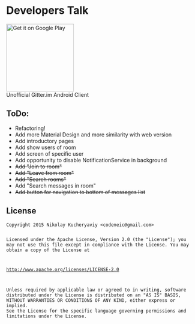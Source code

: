 # Developers Talk

<!--[![Build Status](https://travis-ci.org/Ne1c/GitterClient.svg?branch=master)](https://travis-ci.org/Ne1c/GitterClient)-->

<a href="https://play.google.com/store/apps/details?id=com.ne1c.developerstalk&utm_source=global_co&utm_medium=prtnr&utm_content=Mar2515&utm_campaign=PartBadge&pcampaignid=MKT-AC-global-none-all-co-pr-py-PartBadges-Oct1515-1"><img alt="Get it on Google Play" width="180" src="https://play.google.com/intl/en_us/badges/images/apps/en-play-badge.png" /></a>
<br>Unofficial Gitter.im Android Client

<h2>ToDo:</h2>
<ul>
<li>Refactoring!</li>
<li>Add more Material Design and more similarity with web version</li>
<li>Add introductory pages</li>
<li>Add show users of room</li>
<li>Add screen of specific user</li>
<li>Add opportunity to disable NotificationService in background</li>
<li><strike>Add "Join to room"</strike></li>
<li><strike>Add "Leave from room"</strike></li>
<li><strike>Add "Search rooms"</strike></li>
<li>Add "Search messages in room"</li>
<li><strike>Add button for navigation to bottom of messages list</strike></li>
</ul>
<h2>
    <a id="user-content-license" class="anchor" href="#license" aria-hidden="true">
    <span class="octicon octicon-link"></span></a>License
</h2>
<pre><code>Copyright 2015 Nikolay Kucheryaviy &lt;codeneic@gmail.com&gt;

Licensed under the Apache License, Version 2.0 (the "License");
you may not use this file except in compliance with the License.
You may obtain a copy of the License at

   http://www.apache.org/licenses/LICENSE-2.0

Unless required by applicable law or agreed to in writing, software
distributed under the License is distributed on an "AS IS" BASIS,
WITHOUT WARRANTIES OR CONDITIONS OF ANY KIND, either express or implied.
See the License for the specific language governing permissions and
limitations under the License.
</code></pre>
